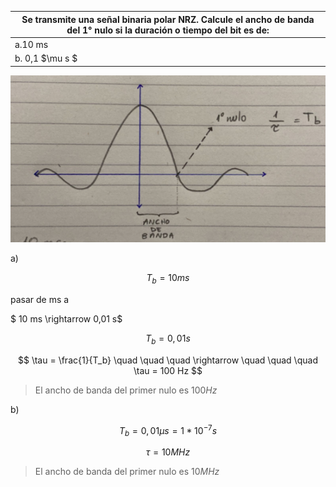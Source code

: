 | Se transmite una señal binaria polar NRZ. Calcule el ancho de banda del 1° nulo si la duración o tiempo del bit es de: |
| ---------------------------------------------------------------------------------------------------------------------- |
| a.10 ms                                                                                                                |
| b. 0,1 $\mu s $                                                                                                        |

![3-10](assets/3-10.png)

a)

$$
T_b = 10 ms
$$

pasar de ms a

$ 10 ms \rightarrow 0,01 s$

$$
T_b = 0,01 s
$$

$$
\tau = \frac{1}{T_b}  \quad \quad \quad \rightarrow \quad \quad \quad  \tau = 100 Hz
$$

> El ancho de banda del primer nulo es $100 Hz$

b)

$$
T_b = 0,01 \mu s = 1 * 10^{-7} s
$$

$$
\tau = 10 MHz
$$

> El ancho de banda del primer nulo es $10 MHz$
